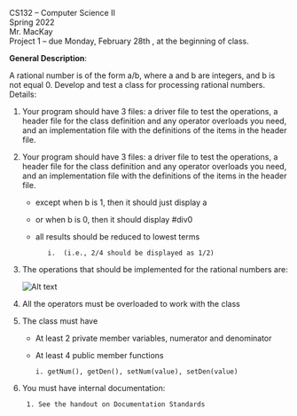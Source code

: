 CS132 – Computer Science II  
Spring 2022  
Mr. MacKay  
Project 1 – due Monday, February 28th , at the beginning of class.

**General Description**:

A rational number is of the form a/b, where a and b are integers, and b is not equal 0.  Develop and test a class for processing rational numbers. 
Details:

1. Your program should have 3 files: a driver file to test the operations, a header file for the class definition and any operator overloads you need, and an implementation file with the definitions of the items in the header file.
    
2. Your program should have 3 files: a driver file to test the operations, a header file for the class definition and any operator overloads you need, and an implementation file with the definitions of the items in the header file.
    
    - except when b is 1, then it should just display a
    - or when b is 0, then it should display #div0
    - all results should be reduced to lowest terms
        

             i.  (i.e., 2/4 should be displayed as 1/2)

3. The operations that should be implemented for the rational numbers are:
     
     ![Alt text](https://drive.google.com/file/d/199BLGGCRHmkM1Xa7nk9mYAgE9LCe3u53/view?usp=sharing "Example Table")


4. All the operators must be overloaded to work with the class

5. The class must have
    - At least 2 private member variables, numerator and denominator
    - At least 4 public member functions
        
          i. getNum(), getDen(), setNum(value), setDen(value)

6. You must have internal documentation:
                                      
        1. See the handout on Documentation Standards    
